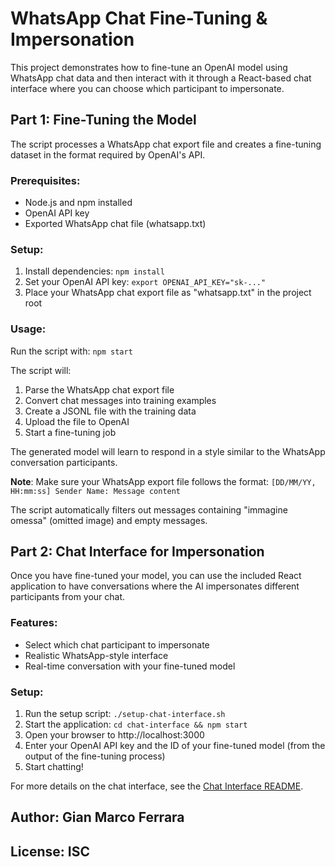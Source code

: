 # WhatsApp Chat Fine-Tuning & Impersonation

This project demonstrates how to fine-tune an OpenAI model using WhatsApp chat data and then interact with it through a React-based chat interface where you can choose which participant to impersonate.

## Part 1: Fine-Tuning the Model

The script processes a WhatsApp chat export file and creates a fine-tuning dataset in the format required by OpenAI's API.

### Prerequisites:
- Node.js and npm installed
- OpenAI API key
- Exported WhatsApp chat file (whatsapp.txt)

### Setup:
1. Install dependencies: `npm install`
2. Set your OpenAI API key: `export OPENAI_API_KEY="sk-..."`
3. Place your WhatsApp chat export file as "whatsapp.txt" in the project root

### Usage:
Run the script with: `npm start`

The script will:
1. Parse the WhatsApp chat export file
2. Convert chat messages into training examples
3. Create a JSONL file with the training data
4. Upload the file to OpenAI
5. Start a fine-tuning job

The generated model will learn to respond in a style similar to the WhatsApp conversation participants.

**Note**: Make sure your WhatsApp export file follows the format:
`[DD/MM/YY, HH:mm:ss] Sender Name: Message content`

The script automatically filters out messages containing "immagine omessa" (omitted image) and empty messages.

## Part 2: Chat Interface for Impersonation

Once you have fine-tuned your model, you can use the included React application to have conversations where the AI impersonates different participants from your chat.

### Features:
- Select which chat participant to impersonate
- Realistic WhatsApp-style interface
- Real-time conversation with your fine-tuned model

### Setup:
1. Run the setup script: `./setup-chat-interface.sh`
2. Start the application: `cd chat-interface && npm start`
3. Open your browser to http://localhost:3000
4. Enter your OpenAI API key and the ID of your fine-tuned model (from the output of the fine-tuning process)
5. Start chatting!

For more details on the chat interface, see the [Chat Interface README](chat-interface/README.md).

## Author: Gian Marco Ferrara
## License: ISC
